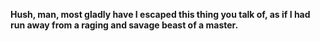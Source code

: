 **Hush, man, most gladly have I escaped this thing you talk of, as if I had run away from a raging and savage beast of a master.**
